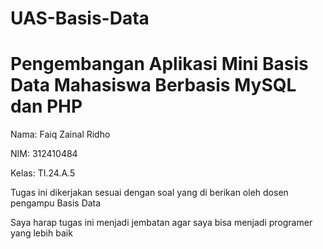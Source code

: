 # UAS-Basis-Data
# **Pengembangan Aplikasi Mini Basis Data Mahasiswa Berbasis MySQL dan PHP**
Nama: Faiq Zainal Ridho

NIM: 312410484

Kelas: TI.24.A.5

Tugas ini dikerjakan sesuai dengan soal yang di berikan oleh dosen pengampu Basis Data

Saya harap tugas ini menjadi jembatan agar saya bisa menjadi programer yang lebih baik
